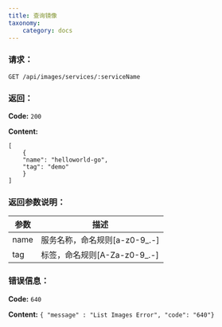 ```yaml
---
title: 查询镜像
taxonomy:
    category: docs
---
```


### 请求：

    GET /api/images/services/:serviceName


### 返回：

**Code:** `200`

**Content:** 

```
[
	{
	"name": "helloworld-go",
	"tag": "demo"
	}
]
```	

### 返回参数说明：

|参数|描述|
|---|---|
|name|服务名称，命名规则[a-z0-9_.-]|
|tag|标签，命名规则[A-Za-z0-9_.-]|

### 错误信息：

**Code:** `640`

**Content:** `{ "message" : "List Images Error", "code": "640"}`